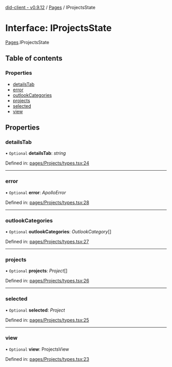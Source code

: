 [did-client - v0.9.12](../README.md) / [Pages](../modules/pages.md) / IProjectsState

# Interface: IProjectsState

[Pages](../modules/pages.md).IProjectsState

## Table of contents

### Properties

- [detailsTab](pages.iprojectsstate.md#detailstab)
- [error](pages.iprojectsstate.md#error)
- [outlookCategories](pages.iprojectsstate.md#outlookcategories)
- [projects](pages.iprojectsstate.md#projects)
- [selected](pages.iprojectsstate.md#selected)
- [view](pages.iprojectsstate.md#view)

## Properties

### detailsTab

• `Optional` **detailsTab**: *string*

Defined in: [pages/Projects/types.tsx:24](https://github.com/Puzzlepart/did/blob/dev/client/pages/Projects/types.tsx#L24)

___

### error

• `Optional` **error**: *ApolloError*

Defined in: [pages/Projects/types.tsx:28](https://github.com/Puzzlepart/did/blob/dev/client/pages/Projects/types.tsx#L28)

___

### outlookCategories

• `Optional` **outlookCategories**: *OutlookCategory*[]

Defined in: [pages/Projects/types.tsx:27](https://github.com/Puzzlepart/did/blob/dev/client/pages/Projects/types.tsx#L27)

___

### projects

• `Optional` **projects**: *Project*[]

Defined in: [pages/Projects/types.tsx:26](https://github.com/Puzzlepart/did/blob/dev/client/pages/Projects/types.tsx#L26)

___

### selected

• `Optional` **selected**: *Project*

Defined in: [pages/Projects/types.tsx:25](https://github.com/Puzzlepart/did/blob/dev/client/pages/Projects/types.tsx#L25)

___

### view

• `Optional` **view**: ProjectsView

Defined in: [pages/Projects/types.tsx:23](https://github.com/Puzzlepart/did/blob/dev/client/pages/Projects/types.tsx#L23)
